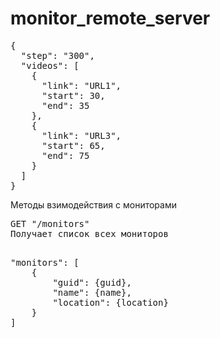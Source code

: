 # monitor_remote_server
<pre>
{
  "step": "300",
  "videos": [
    {
      "link": "URL1",
      "start": 30,
      "end": 35
    },
    {
      "link": "URL3",
      "start": 65,
      "end": 75
    }
  ]
}
</pre>


Методы взимодействия с мониторами

<pre>
GET "/monitors"
Получает список всех мониторов

<pre>
"monitors": [
    {
        "guid": {guid},
        "name": {name},
        "location": {location}
    }
]
</pre>
</pre>